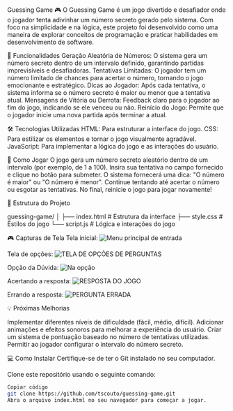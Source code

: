 Guessing Game 🎮
O Guessing Game é um jogo divertido e desafiador onde o jogador tenta adivinhar um número secreto gerado pelo sistema. Com foco na simplicidade e na lógica, este projeto foi desenvolvido como uma maneira de explorar conceitos de programação e praticar habilidades em desenvolvimento de software.

🎯 Funcionalidades
Geração Aleatória de Números: O sistema gera um número secreto dentro de um intervalo definido, garantindo partidas imprevisíveis e desafiadoras.
Tentativas Limitadas: O jogador tem um número limitado de chances para acertar o número, tornando o jogo emocionante e estratégico.
Dicas ao Jogador: Após cada tentativa, o sistema informa se o número secreto é maior ou menor que a tentativa atual.
Mensagens de Vitória ou Derrota: Feedback claro para o jogador ao fim do jogo, indicando se ele venceu ou não.
Reinício do Jogo: Permite que o jogador inicie uma nova partida após terminar a atual.

🛠️ Tecnologias Utilizadas
HTML: Para estruturar a interface do jogo.
CSS: Para estilizar os elementos e tornar o jogo visualmente agradável.
JavaScript: Para implementar a lógica do jogo e as interações do usuário.

🚀 Como Jogar
O jogo gera um número secreto aleatório dentro de um intervalo (por exemplo, de 1 a 100).
Insira sua tentativa no campo fornecido e clique no botão para submeter.
O sistema fornecerá uma dica: "O número é maior" ou "O número é menor".
Continue tentando até acertar o número ou esgotar as tentativas.
No final, reinicie o jogo para jogar novamente!

📂 Estrutura do Projeto

guessing-game/
│
├── index.html        # Estrutura da interface
├── style.css         # Estilos do jogo
└── script.js         # Lógica e interações do jogo

🎮 Capturas de Tela
Tela inicial:
![Menu principal de entrada](https://github.com/user-attachments/assets/b0477f3d-792c-4750-a1cb-0f095bfacded)

Tela de opções:
![TELA DE OPÇÕES DE PERGUNTAS](https://github.com/user-attachments/assets/a761390d-4f15-46ea-99a2-d00f3e9b2cbd)

Opção da Dúvida:
![Na opção](https://github.com/user-attachments/assets/be25f458-2bda-42ec-aad7-8279fd563637)

Acertando a resposta:
![RESPOSTA DO JOGO](https://github.com/user-attachments/assets/d2e8e594-7347-404d-b55c-b020d94452b6)

Errando a resposta:
![PERGUNTA ERRADA](https://github.com/user-attachments/assets/43b62449-1db6-413a-9828-b7cae532b496)


💡 Próximas Melhorias

Implementar diferentes níveis de dificuldade (fácil, médio, difícil).
Adicionar animações e efeitos sonoros para melhorar a experiência do usuário.
Criar um sistema de pontuação baseado no número de tentativas utilizadas.
Permitir ao jogador configurar o intervalo do número secreto.


💻 Como Instalar
Certifique-se de ter o Git instalado no seu computador.

Clone este repositório usando o seguinte comando:

```bash
Copiar código
git clone https://github.com/tscouto/guessing-game.git
Abra o arquivo index.html no seu navegador para começar a jogar.

